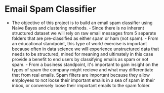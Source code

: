 # Email Spam Classifier
 - The objective of this project is to build an email spam classifier using Naive Bayes and clustering methods. - Since there is no inherent structured dataset we will rely on raw email messages from 5 separate folders that are pre-classified as either spam or ham (not spam).  - From an educational standpoint, this type of work/ exercise is important because often in data science we will experience unstructured data that needs to be structured, mined for meaning and ultimately in this case provide a benefit to end users by classifying emails as spam or not spam. - From a business standpoint, it's important to gain insight on the types of spam the company might recieve and what may differentiate that from real emails. Spam filters are important because they allow employees to not loose their important emails in a sea of spam in their inbox, or conversely loose their important emails to the spam folder. 
